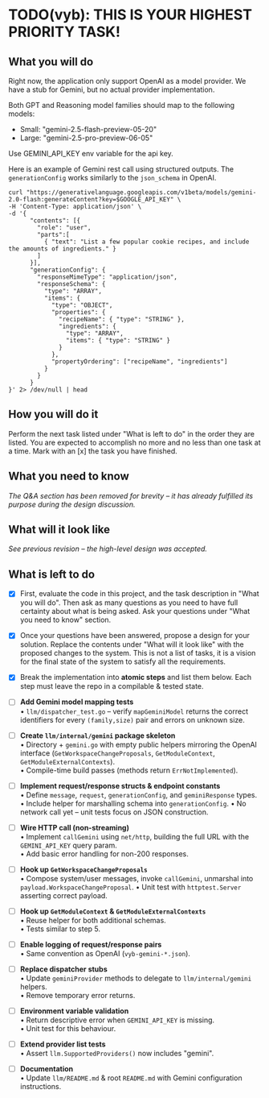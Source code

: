 # TODO(vyb): THIS IS YOUR HIGHEST PRIORITY TASK!

## What you will do
Right now, the application only support OpenAI as a model provider. 
We have a stub for Gemini, but no actual provider implementation. 

Both GPT and Reasoning model families should map to the following models:
- Small: "gemini-2.5-flash-preview-05-20"
- Large: "gemini-2.5-pro-preview-06-05"

Use GEMINI_API_KEY env variable for the api key.

Here is an example of Gemini rest call using structured outputs. The `generationConfig` works similarly to the `json_schema` in OpenAI. 
```
curl "https://generativelanguage.googleapis.com/v1beta/models/gemini-2.0-flash:generateContent?key=$GOOGLE_API_KEY" \
-H 'Content-Type: application/json' \
-d '{
      "contents": [{
        "role": "user",
        "parts":[
          { "text": "List a few popular cookie recipes, and include the amounts of ingredients." }
        ]
      }],
      "generationConfig": {
        "responseMimeType": "application/json",
        "responseSchema": {
          "type": "ARRAY",
          "items": {
            "type": "OBJECT",
            "properties": {
              "recipeName": { "type": "STRING" },
              "ingredients": {
                "type": "ARRAY",
                "items": { "type": "STRING" }
              }
            },
            "propertyOrdering": ["recipeName", "ingredients"]
          }
        }
      }
}' 2> /dev/null | head
```

## How you will do it
Perform the next task listed under "What is left to do" in the order they are listed.
You are expected to accomplish no more and no less than one task at a time.
Mark with an [x] the task you have finished.

## What you need to know

*The Q&A section has been removed for brevity – it has already fulfilled its
purpose during the design discussion.*

## What will it look like
*See previous revision – the high-level design was accepted.*

## What is left to do
- [x] First, evaluate the code in this project, and the task description in "What you will do". Then ask as many questions as you need to have full certainty about what is being asked. Ask your questions under "What you need to know" section.
- [x] Once your questions have been answered, propose a design for your solution. Replace the contents under "What will it look like" with the proposed changes to the system. This is not a list of tasks, it is a vision for the final state of the system to satisfy all the requirements.
- [x] Break the implementation into **atomic steps** and list them below. Each
      step must leave the repo in a compilable & tested state.

- [ ] **Add Gemini model mapping tests**  
   • `llm/dispatcher_test.go` – verify `mapGeminiModel` returns the correct
   identifiers for every `(family,size)` pair and errors on unknown size.

- [ ] **Create `llm/internal/gemini` package skeleton**  
   • Directory + `gemini.go` with empty public helpers mirroring the OpenAI
   interface (`GetWorkspaceChangeProposals`, `GetModuleContext`,
   `GetModuleExternalContexts`).  
   • Compile-time build passes (methods return `ErrNotImplemented`).

- [ ] **Implement request/response structs & endpoint constants**  
   • Define `message`, `request`, `generationConfig`, and `geminiResponse`
   types.
   • Include helper for marshalling schema into `generationConfig`.
   • No network call yet – unit tests focus on JSON construction.

- [ ] **Wire HTTP call (non-streaming)**  
   • Implement `callGemini` using `net/http`, building the full URL with the
   `GEMINI_API_KEY` query param.  
   • Add basic error handling for non-200 responses.

- [ ] **Hook up `GetWorkspaceChangeProposals`**  
   • Compose system/user messages, invoke `callGemini`, unmarshal into
   `payload.WorkspaceChangeProposal`.
   • Unit test with `httptest.Server` asserting correct payload.

- [ ] **Hook up `GetModuleContext` & `GetModuleExternalContexts`**  
   • Reuse helper for both additional schemas.  
   • Tests similar to step 5.

- [ ] **Enable logging of request/response pairs**  
   • Same convention as OpenAI (`vyb-gemini-*.json`).

- [ ] **Replace dispatcher stubs**  
   • Update `geminiProvider` methods to delegate to
   `llm/internal/gemini` helpers.  
   • Remove temporary error returns.

- [ ] **Environment variable validation**  
   • Return descriptive error when `GEMINI_API_KEY` is missing.  
   • Unit test for this behaviour.

- [ ] **Extend provider list tests**  
    • Assert `llm.SupportedProviders()` now includes "gemini".

- [ ] **Documentation**  
    • Update `llm/README.md` & root `README.md` with Gemini configuration
    instructions.
